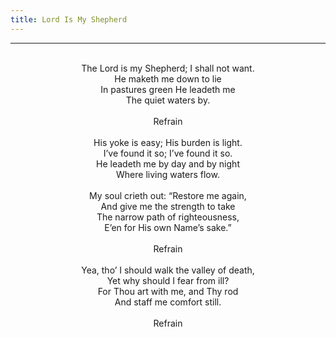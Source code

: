 ```yaml
---
title: Lord Is My Shepherd
---
```


---
<center>
<br/>
The Lord is my Shepherd; I shall not want.<br/>
He maketh me down to lie<br/>
In pastures green He leadeth me<br/>
The quiet waters by.<br/>
<br/>
Refrain<br/>
<br/>
His yoke is easy; His burden is light.<br/>
I’ve found it so; I’ve found it so.<br/>
He leadeth me by day and by night<br/>
Where living waters flow.<br/>
<br/>
My soul crieth out: “Restore me again,<br/>
And give me the strength to take<br/>
The narrow path of righteousness,<br/>
E’en for His own Name’s sake.”<br/>
<br/>
Refrain<br/>
<br/>
Yea, tho’ I should walk the valley of death,<br/>
Yet why should I fear from ill?<br/>
For Thou art with me, and Thy rod<br/>
And staff me comfort still.<br/>
<br/>
Refrain<br/>

</center>